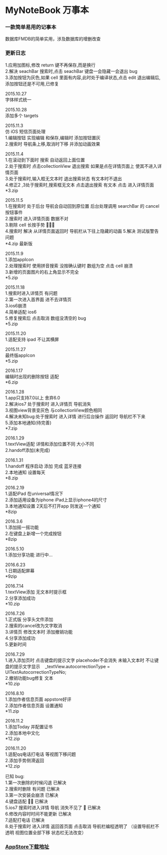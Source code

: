 # MyNoteBook 万事本 
### 一款简单易用的记事本
数据库FMDB的简单实用，涉及数据库的增删改查

### 更新日志  
1.应用加图标,修改 return 键不再保存,而是换行  
2.解决 seachBar 搜索时,点击 seachBar 键盘一会隐藏一会退出 bug  
3.添加按钮为灰色,如果 cell 里面有内容,此时处于编译状态,点击 edit 退出编辑后,添加按钮还是不可用,已修复  

2015.10.27  
字体样式统一

2015.10.28  
添加多个 targets

2015.11.3  
仿 iOS 短信页面处理  
1.编辑按钮 实现编辑 和保存,编辑时 添加按钮置灰  
2.搜索时 导航条上移,取消时下移 并添加动画效果  
 
2015.11.4  
1.在滚动到下面时 搜索 自动返回上面位置  
2.处于搜索时 点击collectionView 退出搜索 如果是点在详情页面上 使其不进入详情页面  
3.处于搜索时,输入框无文本时 退出搜索状态 有文本时不退出  
4.修正2 ,3处于搜索时,搜索框无文本 点击退出搜索 有文本 点击 进入详情页面  
*3.zip  
  
2015.11.5  
1.在搜索时 处于后台 导航会自动回到原位置 后台处理调用 searchBar 的 cancel 按钮事件  
2.搜索时 进入详情页面 数据不对  
3.剔除 cell 长按手势    
4.搜索时 解决 从详情页面返回时 导航栏从下往上隐藏的动画 
5.解决 测试版警告问题  
*4.zip 最新版  
  
2015.11.9  
1.添加appIcon  
2.处理搜索时 使用拼音搜索 没按确认键时 数组为空 点击 cell 崩溃  
3.新增的页面图片的右上角显示不完全  
*5.zip  
  
2015.11.18  
1.搜索时进入详情页 有问题  
2.第一次进入首界面 进不去详情页  
3.ios6崩溃  
4.简单适配 ios6  
5.修复搜索后 点击取消 数组没清空的 bug  
*5.zip  
  
2015.11.20  
1.适配支持 ipad 不让其横屏  
  
2015.11.27  
最终版appIcon  
*5.zip  
  
2016.1.17  
编辑时出现的删除按钮 适配  
*6.zip  
  
2016.1.28  
1.app只支持7.0以上 舍弃6.0  
2.解决ios7 处于搜索时 进入详情页 导航消失  
3.视图view背景变灰色 与collectionView颜色相同  
4.解决未知bug:处于搜索时 进入详情 进行后台操作 返回时 导航栏不下来  
5.添加本地通知(待完善)  
*7.zip  
  
2016.1.29  
1.textView适配 详情和添加位置不同 大小不同  
2.handoff添加(未完成)  

2016.1.31  
1.handoff 程序启动 添加 完成 蓝牙连接  
2.本地通知 设置每天  
*8.zip  
  
2016.2.19  
1.适配iPad 在universal情况下  
2.添加适用设备为iphone iPad上显示iphone4的尺寸  
3.本地通知设置 2天后不打开app 则发送一个通知  
*8zip  
  
2016.3.6  
1.添加摇一摇功能  
2.在键盘上新增一个完成按钮  
*8zip  
  
2016.5.10  
1.添加分享功能 进行中…  
  
2016.6.23  
1.日期适配屏幕  
*9zip  
  
2016.7.14  
1.textView添加 无文本时提示框  
2.分享添加成功  
*10.zip  
  
2016.7.26  
1.正式版 分享头文件添加  
2.搜索的cancel改为文字取消  
3.详情页 修改文本时 添加撤销功能  
4.分享添加成功  
5.更新时间  
  
2016.7.29  
1.进入添加页时 点击键盘的提示文字 placehoder不会消失  未输入文本时 不让键盘的提示文字显示
    _textView.autocorrectionType = UITextAutocorrectionTypeNo;  
2.撤销功能bug修复 文本  
*10.zip  
  
2016.8.10  
1.添加作者信息页面 appstore好评  
2.添加作者信息页面 设置通知  
*11.zip  
  
2016.11.2  
1.添加Today 并配置证书  
2.添加本地中文化  
*12.zip  
  
2016.11.20  
1.适配qq电话打电话 等视图下移问题  
2.添加手势侧滑返回  
*12.zip  
  
  
  
已知 bug:  
1.第一次删除的时候闪退 已解决  
2.搜索时删除 有问题  已解决  
3.第一次安装会崩溃 已解决  
4.键盘适配  已解决  
5.ios7 搜索时进入详情 导航 消失不见了  已解决  
6.修改内容时时间不能更新 已解决  
7.适配打电话 已解决  
8.处于搜索时 进入详情 返回首页面 点击取消 导航栏编程透明了 （设置导航栏不透明 视图位置全部下移 状态栏无法改变）

### [AppStore下载地址](https://itunes.apple.com/cn/app/万事本/id1057007765?mt=8!)

